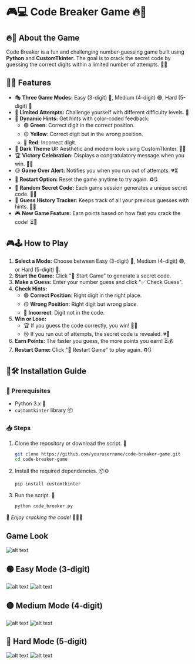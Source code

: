 # 🎮💻 Code Breaker Game  🔥🚀

## 🔥🎯 About the Game
Code Breaker is a fun and challenging number-guessing game built using **Python** and **CustomTkinter**. The goal is to crack the secret code by guessing the correct digits within a limited number of attempts. 🧠🔢

## 🚀✨ Features
- 🎭 **Three Game Modes:** Easy (3-digit) 🔵, Medium (4-digit) 🟣, Hard (5-digit) 🔴
- 🎯 **Limited Attempts:** Challenge yourself with different difficulty levels. 💪
- 🔄 **Dynamic Hints:** Get hints with color-coded feedback:
  - 🟢 **Green**: Correct digit in the correct position.
  - 🟡 **Yellow**: Correct digit but in the wrong position.
  - 🔴 **Red**: Incorrect digit.
- 🎨 **Dark Theme UI:** Aesthetic and modern look using CustomTkinter. 🌙🎨
- 🏆 **Victory Celebration:** Displays a congratulatory message when you win. 🎊🎉
- 😢 **Game Over Alert:** Notifies you when you run out of attempts. 💔⏳
- 🔄 **Restart Option:** Reset the game anytime to try again. ♻️🔃
- 🎲 **Random Secret Code:** Each game session generates a unique secret code. 🔢🎲
- 📝 **Guess History Tracker:** Keeps track of all your previous guesses with hints. 📜🧐
- 🎮 **New Game Feature:** Earn points based on how fast you crack the code! ⏳🏅

## 🎮🕹️ How to Play
1. **Select a Mode:** Choose between Easy (3-digit) 🔵, Medium (4-digit) 🟣, or Hard (5-digit) 🔴.
2. **Start the Game:** Click "🚀 Start Game" to generate a secret code.
3. **Make a Guess:** Enter your number guess and click "✅ Check Guess".
4. **Check Hints:**
   - 🟢 **Correct Position**: Right digit in the right place.
   - 🟡 **Wrong Position**: Right digit but wrong place.
   - 🔴 **Incorrect**: Digit not in the code.
5. **Win or Lose:**
   - 🏆 If you guess the code correctly, you win! 🎉🥇
   - 😢 If you run out of attempts, the secret code is revealed. 💔🔐
6. **Earn Points:** The faster you guess, the more points you earn! ⏳💰
7. **Restart Game:** Click "🔄 Restart Game" to play again. ♻️🔃

## 📜🛠️ Installation Guide
### 📌 Prerequisites
- Python 3.x 🐍
- `customtkinter` library 📦

### 📥 Steps
1. Clone the repository or download the script. 📂
   ```bash
   git clone https://github.com/yourusername/code-breaker-game.git
   cd code-breaker-game
   ```
2. Install the required dependencies. 📦⚙️
   ```bash
   pip install customtkinter
   ```
3. Run the script. 🚀
   ```bash
   python code_breaker.py
   ```
🌟 _Enjoy cracking the code!_ 🔐🎊🚀

## Game Look

![alt text](image.png)

## 🟢 Easy Mode (3-digit)
![alt text](image-1.png)
![alt text](image-9.png)

## 🟡 Medium Mode (4-digit)

![alt text](image-2.png)
![alt text](image-7.png)

## 🔴 Hard Mode (5-digit)

![alt text](image-3.png)
![alt text](image-8.png)







